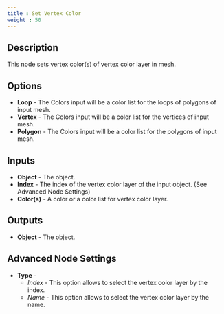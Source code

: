 ```yaml
---
title : Set Vertex Color
weight : 50
---
```


## Description

This node sets vertex color(s) of vertex color layer in mesh.

## Options

- **Loop** - The Colors input will be a color list for the loops of polygons of input mesh.
- **Vertex** - The Colors input will be a color list for the vertices of input mesh.
- **Polygon** - The Colors input will be a color list for the polygons of input mesh.

## Inputs

- **Object** - The object.
- **Index** - The index of the vertex color layer of the input object. (See Advanced Node
    Settings)
- **Color(s)** - A color or a color list for vertex color layer.

## Outputs

- **Object** - The object.

## Advanced Node Settings

- **Type** -
    - *Index* - This option allows to select the vertex color layer by the index.
    - *Name* - This option allows to select the vertex color layer by the name.
